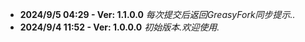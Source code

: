 - **2024/9/5 04:29 - Ver: 1.1.0.0** *每次提交后返回GreasyFork同步提示..*
- **2024/9/4 11:52 - Ver: 1.0.0.0** *初始版本.欢迎使用.*